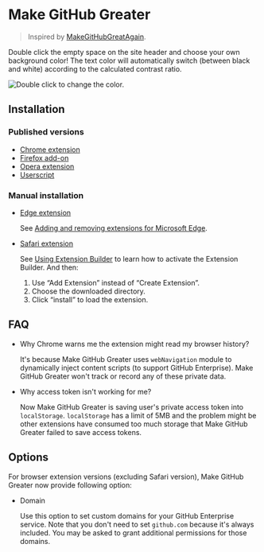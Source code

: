 # Make GitHub Greater

> Inspired by [MakeGitHubGreatAgain](https://github.com/DennisSnijder/MakeGithubGreatAgain).

Double click the empty space on the site header and choose your own background color! The text color will automatically switch (between black and white) according to the calculated contrast ratio.

![Double click to change the color.](https://raw.githubusercontent.com/Justineo/make-github-greater/master/screenshots/demo.png)


## Installation

### Published versions

* [Chrome extension](https://chrome.google.com/webstore/detail/make-github-greater/emijicijbkhnobkceaeaekiiapnkdnlp)
* [Firefox add-on](https://addons.mozilla.org/zh-CN/firefox/addon/make-github-greater/)
* [Opera extension](https://addons.opera.com/zh-cn/extensions/details/make-github-greater/)
* [Userscript](https://justineo.github.io/make-github-greater/userscript/dist/make-github-greater.user.js)

### Manual installation

* [Edge extension](https://github.com/Justineo/make-github-greater/raw/master/extensions/packed/make-github-greater.edge.zip)

  See [Adding and removing extensions for Microsoft Edge](https://docs.microsoft.com/en-us/microsoft-edge/extensions/guides/adding-and-removing-extensions).

* [Safari extension](https://minhaskamal.github.io/DownGit/#/home?url=https://github.com/Justineo/make-github-greater/tree/master/extensions/make-github-greater.safariextension)

  See [Using Extension Builder](https://developer.apple.com/library/content/documentation/Tools/Conceptual/SafariExtensionGuide/UsingExtensionBuilder/UsingExtensionBuilder.html#//apple_ref/doc/uid/TP40009977-CH2-SW10) to learn how to activate the Extension Builder. And then:

  1. Use “Add Extension” instead of “Create Extension”.
  2. Choose the downloaded directory.
  3. Click “install” to load the extension.

## FAQ

* Why Chrome warns me the extension might read my browser history?

    It's because Make GitHub Greater uses `webNavigation` module to dynamically inject content scripts (to support GitHub Enterprise). Make GitHub Greater won't track or record any of these private data.

* Why access token isn't working for me?

    Now Make GitHub Greater is saving user's private access token into `localStorage`. `localStorage` has a limit of 5MB and the problem might be other extensions have consumed too much storage that Make GitHub Greater failed to save access tokens.

## Options

For browser extension versions (excluding Safari version), Make GitHub Greater now provide following option:

* Domain

    Use this option to set custom domains for your GitHub Enterprise service. Note that you don't need to set `github.com` because it's always included. You may be asked to grant additional permissions for those domains.
